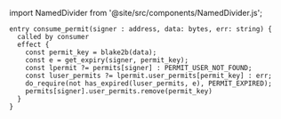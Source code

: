 import NamedDivider from '@site/src/components/NamedDivider.js';

<NamedDivider title="Code" width="1.5"/>

```archetype
entry consume_permit(signer : address, data: bytes, err: string) {
  called by consumer
  effect {
    const permit_key = blake2b(data);
    const e = get_expiry(signer, permit_key);
    const lpermit ?= permits[signer] : PERMIT_USER_NOT_FOUND;
    const luser_permits ?= lpermit.user_permits[permit_key] : err;
    do_require(not has_expired(luser_permits, e), PERMIT_EXPIRED);
    permits[signer].user_permits.remove(permit_key)
  }
}
```
